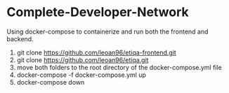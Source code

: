 # Complete-Developer-Network

Using docker-compose to containerize and run both the frontend and backend.

1. git clone https://github.com/leoan96/etiqa-frontend.git
2. git clone https://github.com/leoan96/etiqa.git
3. move both folders to the root directory of the docker-compose.yml file
4. docker-compose -f docker-compose.yml up
5. docker-compose down
